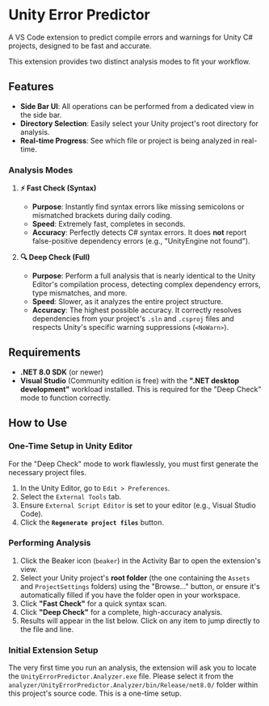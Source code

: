 # Unity Error Predictor

A VS Code extension to predict compile errors and warnings for Unity C# projects, designed to be fast and accurate.

This extension provides two distinct analysis modes to fit your workflow.

## Features

- **Side Bar UI**: All operations can be performed from a dedicated view in the side bar.
- **Directory Selection**: Easily select your Unity project's root directory for analysis.
- **Real-time Progress**: See which file or project is being analyzed in real-time.

### Analysis Modes

1.  **⚡ Fast Check (Syntax)**
    -   **Purpose**: Instantly find syntax errors like missing semicolons or mismatched brackets during daily coding.
    -   **Speed**: Extremely fast, completes in seconds.
    -   **Accuracy**: Perfectly detects C# syntax errors. It does **not** report false-positive dependency errors (e.g., "UnityEngine not found").

2.  **🔍 Deep Check (Full)**
    -   **Purpose**: Perform a full analysis that is nearly identical to the Unity Editor's compilation process, detecting complex dependency errors, type mismatches, and more.
    -   **Speed**: Slower, as it analyzes the entire project structure.
    -   **Accuracy**: The highest possible accuracy. It correctly resolves dependencies from your project's `.sln` and `.csproj` files and respects Unity's specific warning suppressions (`<NoWarn>`).

## Requirements

- **.NET 8.0 SDK** (or newer)
- **Visual Studio** (Community edition is free) with the **".NET desktop development"** workload installed. This is required for the "Deep Check" mode to function correctly.

## How to Use

### One-Time Setup in Unity Editor

For the "Deep Check" mode to work flawlessly, you must first generate the necessary project files.

1.  In the Unity Editor, go to `Edit > Preferences`.
2.  Select the `External Tools` tab.
3.  Ensure `External Script Editor` is set to your editor (e.g., Visual Studio Code).
4.  Click the **`Regenerate project files`** button.

### Performing Analysis

1.  Click the Beaker icon (` beaker `) in the Activity Bar to open the extension's view.
2.  Select your Unity project's **root folder** (the one containing the `Assets` and `ProjectSettings` folders) using the "Browse..." button, or ensure it's automatically filled if you have the folder open in your workspace.
3.  Click **"Fast Check"** for a quick syntax scan.
4.  Click **"Deep Check"** for a complete, high-accuracy analysis.
5.  Results will appear in the list below. Click on any item to jump directly to the file and line.

### Initial Extension Setup

The very first time you run an analysis, the extension will ask you to locate the `UnityErrorPredictor.Analyzer.exe` file. Please select it from the `analyzer/UnityErrorPredictor.Analyzer/bin/Release/net8.0/` folder within this project's source code. This is a one-time setup.